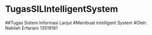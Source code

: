 # TugasSILIntelligentSystem

##Tugas Sistem Informasi Lanjut
#Membuat Intelligent System
#Oleh: Nabilah Erfariani 13519181
